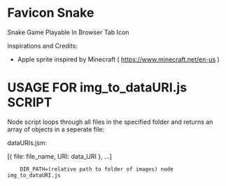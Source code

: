 # Favicon Snake

Snake Game Playable In Browser Tab Icon

Inspirations and Credits:
- Apple sprite inspired by Minecraft ( https://www.minecraft.net/en-us )

# USAGE FOR img_to_dataURI.js SCRIPT

Node script loops through all files in the specified folder and returns an array of objects in a seperate file:

dataURIs.jsm:

[{
    file: file_name,
    URI: data_URI
}, ...]

```console
    DIR_PATH=(relative path to folder of images) node img_to_dataURI.js
```
